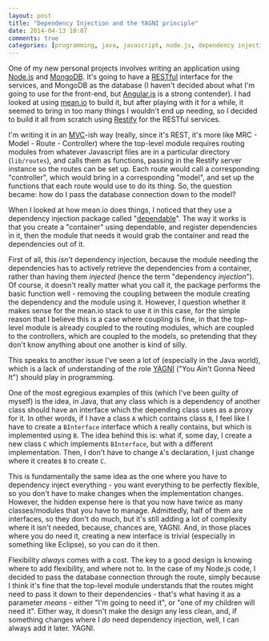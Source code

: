 ```yaml
---
layout: post
title: "Dependency Injection and the YAGNI principle"
date: 2014-04-13 10:07
comments: true
categories: [programming, java, javascript, node.js, dependency injection]
---
```

One of my new personal projects involves writing an application using [Node.js](http://nodejs.org) and [MongoDB](http://www.mongodb.org). It's going to have a [RESTful](http://en.wikipedia.org/wiki/Representational_state_transfer) interface for the services, and MongoDB as the database (I haven't decided about what I'm going to use for the front-end, but [Angular.js](http://angularjs.org) is a strong contender). I had looked at using [mean.io](http://www.mean.io/) to build it, but after playing with it for a while, it seemed to bring in too many things I wouldn't end up needing, so I decided to build it all from scratch using [Restify](https://github.com/mcavage/node-restify) for the RESTful services.

I'm writing it in an [MVC](http://en.wikipedia.org/wiki/Model–view–controller)-ish way (really, since it's REST, it's more like MRC - Model - Route - Controller) where the top-level module requires routing modules from whatever Javascript files are in a particular directory (`lib/routes`), and calls them as functions, passing in the Restify server instance so the routes can be set up. Each route would call a corresponding "controller", which would bring in a corresponding "model", and set up the functions that each route would use to do its thing. So, the question became: how do I pass the database connection down to the model?

When I looked at how mean.io does things, I noticed that they use a dependency injection package called "[dependable](https://github.com/idottv/dependable)". The way it works is that you create a "container" using dependable, and register dependencies in it, then the module that needs it would grab the container and read the dependencies out of it.

First of all, this *isn't* dependency injection, because the module needing the dependencies has to actively retrieve the dependencies from a container, rather than having them *injected* (hence the term "dependency *injection*"). Of course, it doesn't really matter what you call it, the package performs the basic function well - removing the coupling between the module creating the dependency and the module using it. However, I question whether it makes sense for the mean.io stack to use it in this case, for the simple reason that I believe this is a case where coupling is fine, in that the top-level module is already coupled to the routing modules, which are coupled to the controllers, which are coupled to the models, so pretending that they don't know anything about one another is kind of silly.

This speaks to another issue I've seen a lot of (especially in the Java world), which is a lack of understanding of the role [YAGNI](http://en.wikipedia.org/wiki/You_aren't_gonna_need_it) ("You Ain't Gonna Need It") should play in programming.

One of the most egregious examples of this (which I've been guilty of myself) is the idea, in Java, that any class which is a dependency of another class should have an interface which the depending class uses as a proxy for it. In other words, if I have a class `A` which contains class `B`, I feel like I have to create a `BInterface` interface which `A` really contains, but which is implemented using `B`. The idea behind this is: what if, some day, I create a new class `C` which implements `BInterface`, but with a different implementation. Then, I don't have to change `A`'s declaration, I just change where it creates `B` to create `C`.

This is fundamentally the same idea as the one where you have to dependency inject everything - you want everything to be perfectly flexible, so you don't have to make changes when the implementation changes. However, the hidden expense here is that you now have twice as many classes/modules that you have to manage. Admittedly, half of them are interfaces, so they don't do much, but it's still adding a lot of complexity where it isn't needed, because, chances are, YAGNI. And, in those places where you do need it, creating a new interface is trivial (especially in something like Eclipse), so you can do it then.

Flexibility *always* comes with a cost. The key to a good design is knowing where to add flexibility, and where not to. In the case of my Node.js code, I decided to pass the database connection through the route, simply because I think it's fine that the top-level module understands that the routes might need to pass it down to their dependencies - that's what having it as a parameter *means* - either "I'm going to need it", or "one of my children will need it". Either way, it doesn't make the design any less clean, and, if something changes where I *do* need dependency injection, well, I can always add it later. YAGNI.
